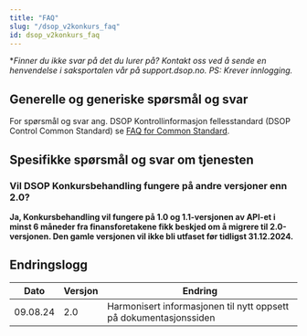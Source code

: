 ```yaml
---
title: "FAQ"
slug: "/dsop_v2konkurs_faq"
id: dsop_v2konkurs_faq
---
```


**Finner du ikke svar på det du lurer på? Kontakt oss ved å sende en henvendelse i saksportalen vår på support.dsop.no. PS: Krever innlogging.*

## Generelle og generiske spørsmål og svar

For spørsmål og svar ang. DSOP Kontrollinformasjon fellesstandard (DSOP Control Common Standard) se
[FAQ for Common Standard](/dsop_v2fellesstandard_faq).

## Spesifikke spørsmål og svar om tjenesten

### Vil DSOP Konkursbehandling fungere på andre versjoner enn 2.0?

**Ja, Konkursbehandling vil fungere på 1.0 og 1.1-versjonen av API-et i minst 6 måneder fra finansforetakene fikk beskjed
om å migrere til 2.0-versjonen. Den gamle versjonen vil ikke bli utfaset før tidligst 31.12.2024.**

## Endringslogg

| Dato | Versjon | Endring |
| ---------- | --------- | ------------------------------------------------------------------- |
| 09.08.24 | 2.0 | Harmonisert informasjonen til nytt oppsett på dokumentasjonssiden |
